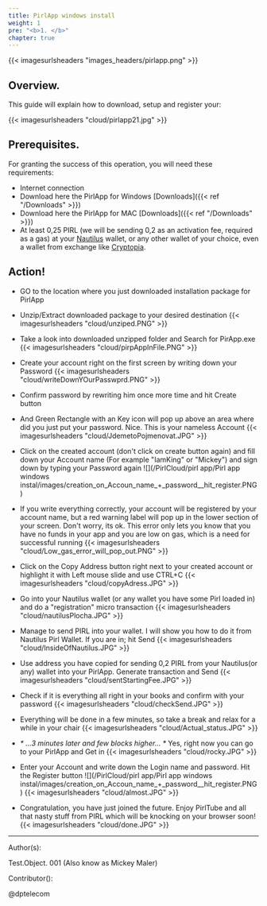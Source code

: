 ```yaml
---
title: PirlApp windows install
weight: 1
pre: "<b>1. </b>"
chapter: true
---
```

{{< imagesurlsheaders "images_headers/pirlapp.png"  >}}


## Overview.

This guide will explain how to download, setup and register your:

{{< imagesurlsheaders "cloud/pirlapp21.jpg"  >}}

## Prerequisites.

For granting the success of this operation, you will need these requirements:

* Internet connection
* Download here the PirlApp for Windows [Downloads]({{< ref "/Downloads" >}})
* Download here the PirlApp for MAC [Downloads]({{< ref "/Downloads" >}})
* At least 0,25 PIRL (we will be sending 0,2 as an activation fee, required as a gas) at your [Nautilus](https://pirl.io/en/nautilus-wallet/) wallet, or any other wallet of your choice, even a wallet from exchange like [Cryptopia](https://www.cryptopia.co.nz).

## Action!

* GO to the location where you just downloaded installation package for PirlApp
* Unzip/Extract downloaded package to your desired destination
{{< imagesurlsheaders "cloud/unziped.PNG"  >}}
* Take a look into downloaded unzipped folder and Search for PirApp.exe
{{< imagesurlsheaders "cloud/pirpAppInFile.PNG"  >}}
* Create your account right on the first screen by writing down your Password
{{< imagesurlsheaders "cloud/writeDownYOurPasswprd.PNG"  >}}
* Confirm password by rewriting him once more time and hit Create button
* And Green Rectangle with an Key icon will pop up above an area where did you just put your password. Nice. This is your nameless Account
{{< imagesurlsheaders "cloud/JdemetoPojmenovat.JPG"  >}}
* Click on the created account (don't click on create button again) and fill down your Account name (For example "IamKing" or "Mickey") and sign down by typing your Password again
![](/PirlCloud/pirl app/Pirl app windows instal/images/creation_on_Accoun_name_+_password__hit_register.PNG)
* If you write everything correctly, your account will be registered by your account name, but a red warning label will pop up in the lower section of your screen. Don't worry, its ok. This error only lets you know that you have no funds in your app and you are low on gas, which is a need for successful running
{{< imagesurlsheaders "cloud/Low_gas_error_will_pop_out.PNG"  >}}
* Click on the Copy Address button right next to your created account or  highlight it with Left mouse slide and use CTRL+C
{{< imagesurlsheaders "cloud/copyAdress.JPG"  >}}
* Go into your Nautilus wallet (or any wallet you have some Pirl loaded in) and do a "registration" micro transaction
{{< imagesurlsheaders "cloud/nautilusPlocha.JPG"  >}}
* Manage to send PIRL into your wallet. I will show you how to do it from Nautilus Pirl Wallet. If you are in; hit Send
{{< imagesurlsheaders "cloud/InsideOfNautilus.JPG"  >}}
* Use address you have copied for sending 0,2 PIRL from your Nautilus(or any) wallet into your PirlApp. Generate transaction and Send
{{< imagesurlsheaders "cloud/sentStartingFee.JPG"  >}}

* Check if it is everything all right in your books and confirm with your password
{{< imagesurlsheaders "cloud/checkSend.JPG"  >}}
* Everything will be done in a few minutes, so take a break and relax for a while in your chair
{{< imagesurlsheaders "cloud/Actual_status.JPG"  >}}
* _* ...3 minutes later and few blocks higher... *_ Yes, right now you can go to your PirlApp and Get in
{{< imagesurlsheaders "cloud/rocky.JPG"  >}}
* Enter your Account and write down the Login name and password. Hit the Register button
![](/PirlCloud/pirl app/Pirl app windows instal/images/creation_on_Accoun_name_+_password__hit_register.PNG)
{{< imagesurlsheaders "cloud/almost.JPG"  >}}
* Congratulation, you have just joined the future. Enjoy PirlTube and all that nasty stuff from PIRL which will be knocking on your browser soon!
{{< imagesurlsheaders "cloud/done.JPG"  >}}


---

Author(s):

Test.Object. 001 (Also know as Mickey Maler)

Contributor():

@dptelecom
